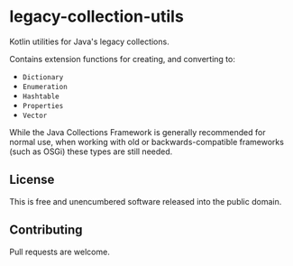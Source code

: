 # legacy-collection-utils

Kotlin utilities for Java's legacy collections.

Contains extension functions for creating, and converting to:

 - `Dictionary`
 - `Enumeration`
 - `Hashtable`
 - `Properties`
 - `Vector`
 
While the Java Collections Framework is generally recommended for normal use, when working with
old or backwards-compatible frameworks (such as OSGi) these types are still needed.

## License

This is free and unencumbered software released into the public domain.

## Contributing

Pull requests are welcome.
